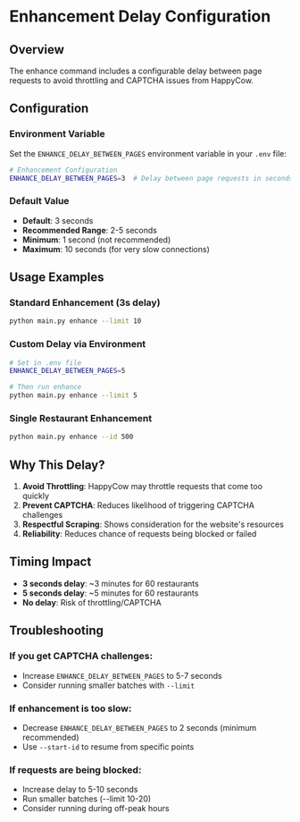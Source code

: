 # Enhancement Delay Configuration

## Overview
The enhance command includes a configurable delay between page requests to avoid throttling and CAPTCHA issues from HappyCow.

## Configuration

### Environment Variable
Set the `ENHANCE_DELAY_BETWEEN_PAGES` environment variable in your `.env` file:

```bash
# Enhancement Configuration
ENHANCE_DELAY_BETWEEN_PAGES=3  # Delay between page requests in seconds
```

### Default Value
- **Default**: 3 seconds
- **Recommended Range**: 2-5 seconds
- **Minimum**: 1 second (not recommended)
- **Maximum**: 10 seconds (for very slow connections)

## Usage Examples

### Standard Enhancement (3s delay)
```bash
python main.py enhance --limit 10
```

### Custom Delay via Environment
```bash
# Set in .env file
ENHANCE_DELAY_BETWEEN_PAGES=5

# Then run enhance
python main.py enhance --limit 5
```

### Single Restaurant Enhancement
```bash
python main.py enhance --id 500
```

## Why This Delay?

1. **Avoid Throttling**: HappyCow may throttle requests that come too quickly
2. **Prevent CAPTCHA**: Reduces likelihood of triggering CAPTCHA challenges
3. **Respectful Scraping**: Shows consideration for the website's resources
4. **Reliability**: Reduces chance of requests being blocked or failed

## Timing Impact

- **3 seconds delay**: ~3 minutes for 60 restaurants
- **5 seconds delay**: ~5 minutes for 60 restaurants
- **No delay**: Risk of throttling/CAPTCHA

## Troubleshooting

### If you get CAPTCHA challenges:
- Increase `ENHANCE_DELAY_BETWEEN_PAGES` to 5-7 seconds
- Consider running smaller batches with `--limit`

### If enhancement is too slow:
- Decrease `ENHANCE_DELAY_BETWEEN_PAGES` to 2 seconds (minimum recommended)
- Use `--start-id` to resume from specific points

### If requests are being blocked:
- Increase delay to 5-10 seconds
- Run smaller batches (--limit 10-20)
- Consider running during off-peak hours
